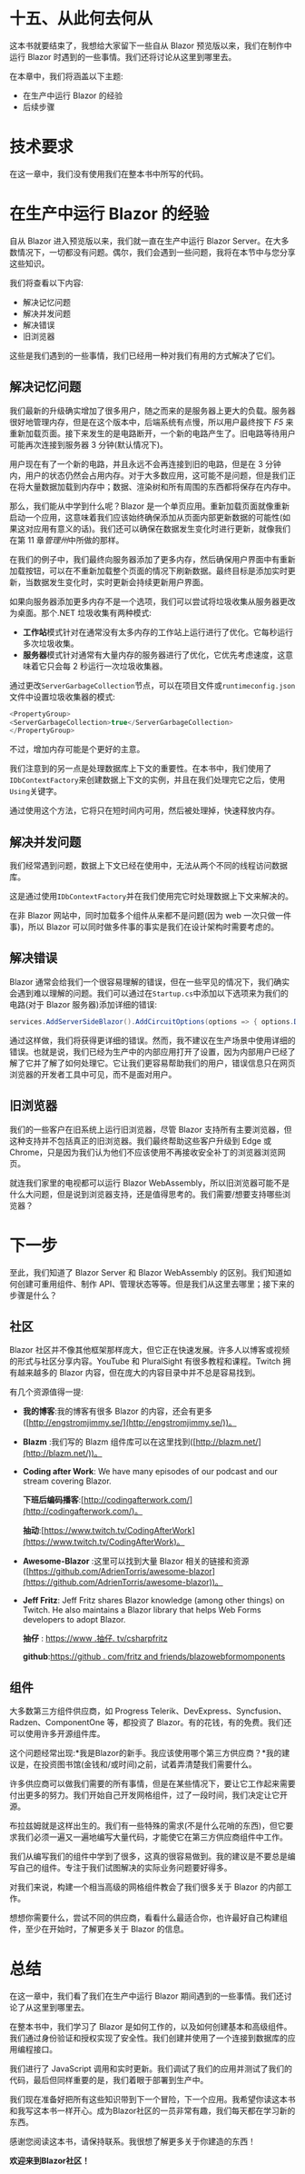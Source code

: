 # 十五、从此何去何从

这本书就要结束了，我想给大家留下一些自从 Blazor 预览版以来，我们在制作中运行 Blazor 时遇到的一些事情。我们还将讨论从这里到哪里去。

在本章中，我们将涵盖以下主题:

*   在生产中运行 Blazor 的经验
*   后续步骤

# 技术要求

在这一章中，我们没有使用我们在整本书中所写的代码。

# 在生产中运行 Blazor 的经验

自从 Blazor 进入预览版以来，我们就一直在生产中运行 Blazor Server。在大多数情况下，一切都没有问题。偶尔，我们会遇到一些问题，我将在本节中与您分享这些知识。

我们将查看以下内容:

*   解决记忆问题
*   解决并发问题
*   解决错误
*   旧浏览器

这些是我们遇到的一些事情，我们已经用一种对我们有用的方式解决了它们。

## 解决记忆问题

我们最新的升级确实增加了很多用户，随之而来的是服务器上更大的负载。服务器很好地管理内存，但是在这个版本中，后端系统有点慢，所以用户最终按下 *F5* 来重新加载页面。接下来发生的是电路断开，一个新的电路产生了。旧电路等待用户可能再次连接到服务器 3 分钟(默认情况下)。

用户现在有了一个新的电路，并且永远不会再连接到旧的电路，但是在 3 分钟内，用户的状态仍然会占用内存。对于大多数应用，这可能不是问题，但是我们正在将大量数据加载到内存中；数据、渲染树和所有周围的东西都将保存在内存中。

那么，我们能从中学到什么呢？Blazor 是一个单页应用。重新加载页面就像重新启动一个应用，这意味着我们应该始终确保添加从页面内部更新数据的可能性(如果这对应用有意义的话)。我们还可以确保在数据发生变化时进行更新，就像我们在第 11 章*管理州*中所做的那样。

在我们的例子中，我们最终向服务器添加了更多内存，然后确保用户界面中有重新加载按钮，可以在不重新加载整个页面的情况下刷新数据。最终目标是添加实时更新，当数据发生变化时，实时更新会持续更新用户界面。

如果向服务器添加更多内存不是一个选项，我们可以尝试将垃圾收集从服务器更改为桌面。那个.NET 垃圾收集有两种模式:

*   **工作站**模式针对在通常没有太多内存的工作站上运行进行了优化。它每秒运行多次垃圾收集。
*   **服务器**模式针对通常有大量内存的服务器进行了优化，它优先考虑速度，这意味着它只会每 2 秒运行一次垃圾收集器。

通过更改`ServerGarbageCollection`节点，可以在项目文件或`runtimeconfig.json`文件中设置垃圾收集器的模式:

```cs
<PropertyGroup>
<ServerGarbageCollection>true</ServerGarbageCollection>
</PropertyGroup>
```

不过，增加内存可能是个更好的主意。

我们注意到的另一点是处理数据库上下文的重要性。在本书中，我们使用了`IDbContextFactory`来创建数据上下文的实例，并且在我们处理完它之后，使用`Using`关键字。

通过使用这个方法，它将只在短时间内可用，然后被处理掉，快速释放内存。

## 解决并发问题

我们经常遇到问题，数据上下文已经在使用中，无法从两个不同的线程访问数据库。

这是通过使用`IDbContextFactory`并在我们使用完它时处理数据上下文来解决的。

在非 Blazor 网站中，同时加载多个组件从来都不是问题(因为 web 一次只做一件事)，所以 Blazor 可以同时做多件事的事实是我们在设计架构时需要考虑的。

## 解决错误

Blazor 通常会给我们一个很容易理解的错误，但在一些罕见的情况下，我们确实会遇到难以理解的问题。我们可以通过在`Startup.cs`中添加以下选项来为我们的电路(对于 Blazor 服务器)添加详细的错误:

```cs
services.AddServerSideBlazor().AddCircuitOptions(options => { options.DetailedErrors = true; });
```

通过这样做，我们将获得更详细的错误。然而，我不建议在生产场景中使用详细的错误。也就是说，我们已经为生产中的内部应用打开了设置，因为内部用户已经了解了它并了解了如何处理它。它让我们更容易帮助我们的用户，错误信息只在网页浏览器的开发者工具中可见，而不是面对用户。

## 旧浏览器

我们的一些客户在旧系统上运行旧浏览器，尽管 Blazor 支持所有主要浏览器，但这种支持并不包括真正的旧浏览器。我们最终帮助这些客户升级到 Edge 或 Chrome，只是因为我们认为他们不应该使用不再接收安全补丁的浏览器浏览网页。

就连我们家里的电视都可以运行 Blazor WebAssembly，所以旧浏览器可能不是什么大问题，但是说到浏览器支持，还是值得思考的。我们需要/想要支持哪些浏览器？

# 下一步

至此，我们知道了 Blazor Server 和 Blazor WebAssembly 的区别。我们知道如何创建可重用组件、制作 API、管理状态等等。但是我们从这里去哪里；接下来的步骤是什么？

## 社区

Blazor 社区并不像其他框架那样庞大，但它正在快速发展。许多人以博客或视频的形式与社区分享内容。YouTube 和 PluralSight 有很多教程和课程。Twitch 拥有越来越多的 Blazor 内容，但在庞大的内容目录中并不总是容易找到。

有几个资源值得一提:

*   **我的博客**:我的博客有很多 Blazor 的内容，还会有更多([http://engstromjimmy.se/](http://engstromjimmy.se/))。
*   **Blazm** :我们写的 Blazm 组件库可以在这里找到([http://blazm.net/](http://blazm.net/))。
*   **Coding after Work**: We have many episodes of our podcast and our stream covering Blazor.

    **下班后编码播客**:[http://codingafterwork.com/](http://codingafterwork.com/)。

    **抽动**:[https://www.twitch.tv/CodingAfterWork](https://www.twitch.tv/CodingAfterWork)。

*   **Awesome-Blazor** :这里可以找到大量 Blazor 相关的链接和资源([https://github.com/AdrienTorris/awesome-blazor](https://github.com/AdrienTorris/awesome-blazor))。
*   **Jeff Fritz**: Jeff Fritz shares Blazor knowledge (among other things) on Twitch. He also maintains a Blazor library that helps Web Forms developers to adopt Blazor.

    **抽仔** : [https://www .抽仔. tv/csharpfritz](https://www.twitch.tv/csharpfritz)

    **github**:[https://github . com/fritz and friends/blazowebformomponents](https://github.com/FritzAndFriends/BlazorWebFormsComponents)

## 组件

大多数第三方组件供应商，如 Progress Telerik、DevExpress、Syncfusion、Radzen、ComponentOne 等，都投资了 Blazor。有的花钱，有的免费。我们还可以使用许多开源组件库。

这个问题经常出现:*我是Blazor的新手。我应该使用哪个第三方供应商？*我的建议是，在投资图书馆(金钱和/或时间)之前，试着弄清楚我们需要什么。

许多供应商可以做我们需要的所有事情，但是在某些情况下，要让它工作起来需要付出更多的努力。我们开始自己开发网格组件，过了一段时间，我们决定让它开源。

布拉兹姆就是这样出生的。我们有一些特殊的需求(不是什么花哨的东西)，但它要求我们必须一遍又一遍地编写大量代码，才能使它在第三方供应商组件中工作。

我们从编写我们的组件中学到了很多，这真的很容易做到。我的建议是不要总是编写自己的组件。专注于我们试图解决的实际业务问题要好得多。

对我们来说，构建一个相当高级的网格组件教会了我们很多关于 Blazor 的内部工作。

想想你需要什么，尝试不同的供应商，看看什么最适合你，也许最好自己构建组件，至少在开始时，了解更多关于 Blazor 的信息。

# 总结

在这一章中，我们看了我们在生产中运行 Blazor 期间遇到的一些事情。我们还讨论了从这里到哪里去。

在整本书中，我们学习了 Blazor 是如何工作的，以及如何创建基本和高级组件。我们通过身份验证和授权实现了安全性。我们创建并使用了一个连接到数据库的应用编程接口。

我们进行了 JavaScript 调用和实时更新。我们调试了我们的应用并测试了我们的代码，最后但同样重要的是，我们着眼于部署到生产中。

我们现在准备好把所有这些知识带到下一个冒险，下一个应用。我希望你读这本书和我写这本书一样开心。成为Blazor社区的一员非常有趣，我们每天都在学习新的东西。

感谢您阅读这本书，请保持联系。我很想了解更多关于你建造的东西！

**欢迎来到Blazor社区！**